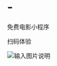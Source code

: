 # -
免费电影小程序

扫码体验

![输入图片说明](https://images.gitee.com/uploads/images/2020/0114/095313_c93071be_865210.jpeg "gh_fb4f5b6d2076_258.jpg")
